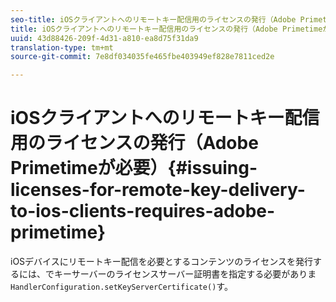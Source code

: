 ```yaml
---
seo-title: iOSクライアントへのリモートキー配信用のライセンスの発行（Adobe Primetimeが必要）
title: iOSクライアントへのリモートキー配信用のライセンスの発行（Adobe Primetimeが必要）
uuid: 43d88426-209f-4d31-a810-ea8d75f31da9
translation-type: tm+mt
source-git-commit: 7e8df034035fe465fbe403949ef828e7811ced2e

---
```



# iOSクライアントへのリモートキー配信用のライセンスの発行（Adobe Primetimeが必要）{#issuing-licenses-for-remote-key-delivery-to-ios-clients-requires-adobe-primetime}

iOSデバイスにリモートキー配信を必要とするコンテンツのライセンスを発行するには、でキーサーバーのライセンスサーバー証明書を指定する必要がありま `HandlerConfiguration.setKeyServerCertificate()`す。
